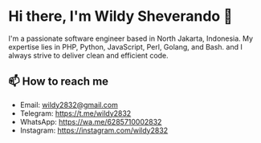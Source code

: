 # Hi there, I'm Wildy Sheverando 👋
I'm a passionate software engineer based in North Jakarta, Indonesia. My expertise lies in PHP, Python, JavaScript, Perl, Golang, and Bash. and I always strive to deliver clean and efficient code.

## 📫 How to reach me
- Email: wildy2832@gmail.com
- Telegram: https://t.me/wildy2832
- WhatsApp: https://wa.me/6285710002832
- Instagram: https://instagram.com/wildy2832
